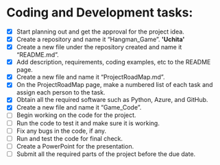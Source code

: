 # Coding and Development tasks: 
- [x] Start planning out and get the approval for the project idea.  
- [x] Create a repository and name it “Hangman_Game”. **'Uchita'** 
- [x] Create a new file under the repository created and name it “README.md”.  
- [x] Add description, requirements, coding examples, etc to the README page.  
- [x] Create a new file and name it “ProjectRoadMap.md”.  
- [x] On the ProjectRoadMap page, make a numbered list of each task and assign each person to the task. 
- [x] Obtain all the required software such as Python, Azure, and GitHub.  
- [x] Create a new file and name it “Game_Code”.
- [ ] Begin working on the code for the project.
- [ ] Run the code to test it and make sure it is working.
- [ ] Fix any bugs in the code, if any.
- [ ] Run and test the code for final check.
- [ ] Create a PowerPoint for the presentation.
- [ ] Submit all the required parts of the project before the due date.
